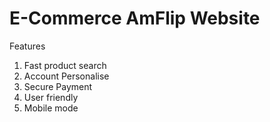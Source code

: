 # E-Commerce AmFlip Website
Features
1. Fast product search
2. Account Personalise
3. Secure Payment
4. User friendly
5. Mobile mode


